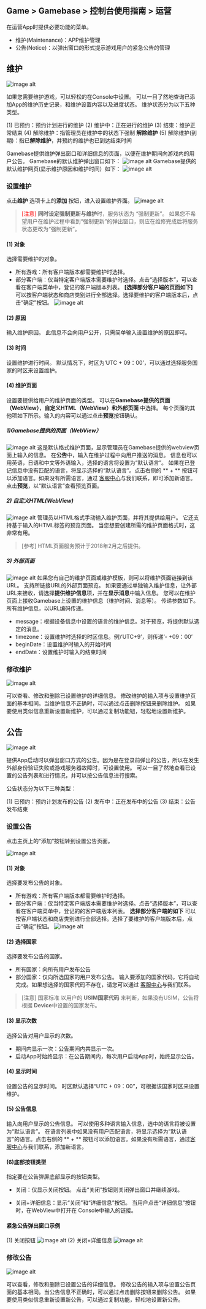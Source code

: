 ## Game > Gamebase > 控制台使用指南 > 运营

在运营App时提供必要功能的菜单。

* 维护(Maintenance)：APP维护管理
* 公告(Notice)：以弹出窗口的形式提示游戏用户的紧急公告的管理

## 维护


![image alt](http：//static.toastoven.net/prod_gamebase/Operators_Guide/Console_Maintenance1_1.1.png)

如果您需要维护游戏，可以轻松的在Console中设置。
可以一目了然地查询已添加App的维护历史记录，和维护设置内容以及进度状态。
维护状态分为以下五种类型。

(1) 已预约：预约计划进行的维护
(2) 维护中：正在进行的维护
(3) 结束：维护正常结束
(4) 解除维护：指管理员在维护中的状态下强制 **解除维护**
(5) 解除维护(到期)：指已**解除维护**，并预约的维护也已到达结束时间

Gamebase提供维护弹出窗口和详细信息的页面，以便在维护期间向游戏内的用户公告。
Gamebase的默认维护弹出窗口如下：
![image alt](http：//static.toastoven.net/prod_gamebase/Operators_Guide/Console_Maintenance_popup_1.0.png)
Gamebase提供的默认维护网页(显示维护原因和维护时间）如下：
![image alt](http：//static.toastoven.net/prod_gamebase/Operators_Guide/Console_Maintenance_webview_1.1.png)


### 设置维护

点击**维护** 选项卡上的**添加** 按钮，进入设置维护界面。
![image alt](http：//static.toastoven.net/prod_gamebase/Operators_Guide/Console_Maintenance2_1.4.png)

>  <font color="red">[注意] </font>**同时设定强制更新与维护**时，服务状态为 “强制更新”。
> 如果您不希望用户在维护过程中看到“强制更新”的弹出窗口，则应在维修完成后将服务状态更改为“强制更新”。

#### (1) 对象
选择需要维护的对象。

- 所有游戏：所有客户端版本都需要维护时选择。
- 部分客户端：仅当特定客户端版本需要维护时选择。点击“选择版本”，可以查看在客户端菜单中，登记的客户端版本列表。
  **[选择部分客户端的页面如下]**
  可以按客户端状态和商店类别进行全部选择。选择要维护的客户端版本后，点击“确定”按钮。
  ![image alt](http：//static.toastoven.net/prod_gamebase/Operators_Guide/Console_Maintenance4_1.3.png)

#### (2) 原因
输入维护原因。
此信息不会向用户公开，只需简单输入设置维护的原因即可。

#### (3) 时间
设置维护进行时间。
默认情况下，时区为‘UTC + 09：00’，可以通过选择服务国家的时区来设置维护。

#### (4) 维护页面
设置要提供给用户的维护页面的类型。
可以在**Gamebase提供的页面（WebView）**，**自定义HTML（WebView）**和**外部页面** 中选择。
每个页面的其他项如下所示。输入的内容可以通过点击**预览**按钮确认。

##### 1)Gamebase提供的页面（WebView）
![image alt](http：//static.toastoven.net/prod_gamebase/Operators_Guide/Console_Maintenance2_2.0.png)
这是默认格式维护页面，显示管理员在Gamebase提供的webview页面上输入的信息。
在**公告**中，输入在维护过程中向用户推送的消息。
信息也可以用英语，日语和中文等外语输入，选择的语言将设置为“默认语言”。
如果在已登记信息中没有匹配的语言，将显示选择的“默认语言”。点击右侧的 ** + ** 按钮可以添加语言。如果没有所需语言，通过 [客服中心](https：//alpha.toast.com/support/inquiry)与我们联系，即可添加新语言。点击**预览**，以“默认语言”查看预览页面。

##### 2) 自定义HTML(WebView)
![image alt](http：//static.toastoven.net/prod_gamebase/Operators_Guide/Console_Maintenance2_3.0.png)
管理员以HTML格式手动输入维护页面，并将其提供给用户。
它还支持基于输入的HTML标签的预览页面。
当您想要创建所需的维护页面格式时，这非常有用。
> [参考]
> HTML页面服务预计于2018年2月之后提供。

##### 3) 外部页面
![image alt](http：//static.toastoven.net/prod_gamebase/Operators_Guide/Console_Maintenance2_4.1.png)
如果您有自己的维护页面或维护模板，则可以将维护页面链接到该URL。
支持所链接URL的外部页面预览。
如果要通过单独输入维护信息，让外部URL来接收，请选择**提供维护信息**项，并在**显示消息**中输入信息。 您可以在维护页面上接收Gamebase上设置的维护信息（维护时间、消息等）。
传递参数如下。所有维护信息，以URL编码传递。

- message：根据设备信息中设置的语言的维护信息。对于预览，将提供默认选定的消息。
- timezone：设置维护时选择的时区信息。例)‘UTC+9’，则传递‘- +09：00’ 
- beginDate：设置维护时输入的开始时间
- endDate：设置维护时输入的结束时间

### 修改维护
![image alt](http：//static.toastoven.net/prod_gamebase/Operators_Guide/Console_Maintenance3_1.3.png)

可以查看、修改和删除已设置维护的详细信息。
修改维护的输入项与设置维护页面的基本相同。当维护信息不正确时，可以通过点击删除按钮来删除维护。
如果要使用类似信息重新设置新维护，可以通过复制功能钮，轻松地设置新维护。

## 公告

![image alt](http：//static.toastoven.net/prod_gamebase/Operators_Guide/Console_Notice1_1.2.png)

提供App启动时以弹出窗口方式的公告。因为是在登录前弹出的公告，所以在发生外部身份验证失败或游戏服务器故障时，可设置使用。
可以一目了然地查看已设置的公告列表和进行情况，并可以按公告信息进行搜索。

公告状态分为以下三种类型：

(1) 已预约：预约计划发布的公告
(2) 发布中：正在发布中的公告
(3) 结束：公告发布结束

### 设置公告

点击主页上的“添加”按钮转到设置公告页面。

![image alt](http：//static.toastoven.net/prod_gamebase/Operators_Guide/Console_Notice2_1.0.png)

#### (1) 对象

选择要发布公告的对象。

- 所有游戏：所有客户端版本都需要维护时选择。
- 部分客户端：仅当特定客户端版本需要维护时选择。点击“选择版本”，可以查看在客户端菜单中，登记的的客户端版本列表。
  **选择部分客户端的如下**
  可以按客户端状态和商店类别进行全部选择。选择了要维护的客户端版本后，点击“确定”按钮。
  ![image alt](http：//static.toastoven.net/prod_gamebase/Operators_Guide/Console_Maintenance4_1.3.png)


#### (2) 选择国家
选择要发布公告的国家。

- 所有国家：向所有用户发布公告
- 部分国家：仅向所选国家的用户发布公告。
输入要添加的国家代码，它将自动完成。如果想选择的国家代码不存在，请您可以通过 [客服中心](https：//toast.com/support/inquiry)与我们联系。

> [注意]
> 国家标准
> 以用户的 **USIM国家代码** 来判断，如果没有USIM，公告将根据 **Device**中设置的国家发布。

#### (3) 显示次数
选择公告对用户显示的次数。

- 期间内显示一次：公告期间内共显示一次。
- 启动App时始终显示：在公告期间内，每次用户启动App时，始终显示公告。

#### (4) 显示时间
设置公告的显示时间。
时区默认选择“UTC + 09：00”，可根据该国家时区来设置维护。

#### (5) 公告信息
输入向用户显示的公告信息。
可以使用多种语言输入信息，选中的语言将被设置为“默认语言”。
在语言列表中如果没有用户匹配语言，将显示选择为“默认语言”的语言。点击右侧的 ** + ** 按钮可以添加语言。如果没有所需语言，通过[客服中心](https：//toast.com/support/inquiry)与我们联系，添加新语言。


#### (6)底部按钮类型
指定要在公告弹屏底部显示的按钮类型。

- 关闭：仅显示关闭按钮。
点击“关闭”按钮则关闭弹出窗口并继续游戏。

- 关闭+详细信息：显示“关闭”和“详细信息”按钮。
当用户点击“详细信息”按钮时，在WebView中打开在 Console中输入的链接。

#### 紧急公告弹出窗口示例
(1) 关闭按钮
![image alt](http：//static.toastoven.net/prod_gamebase/Operators_Guide/Console_Notice_popup_close_1.1.png)
(2) 关闭+详细信息
![image alt](http：//static.toastoven.net/prod_gamebase/Operators_Guide/Console_Notice_popup_close_detail_1.0.png)

### 修改公告
![image alt](http：//static.toastoven.net/prod_gamebase/Operators_Guide/Console_Notice3_1.1.png)

可以查看，修改和删除已设置公告的详细信息。
修改公告的输入项与设置公告页面的基本相同。当公告信息不正确时，可以通过点击删除按钮来删除公告。
如果要使用类似信息重新设置新公告，可以通过复制功能，轻松地设置新公告。